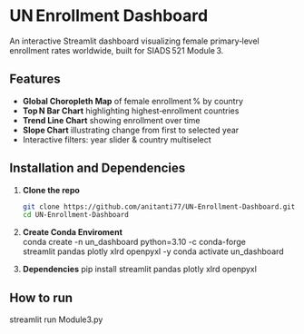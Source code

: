 # UN Enrollment Dashboard

An interactive Streamlit dashboard visualizing female primary‑level enrollment rates worldwide, built for SIADS 521 Module 3.


## Features

- **Global Choropleth Map** of female enrollment % by country  
- **Top N Bar Chart** highlighting highest‑enrollment countries  
- **Trend Line Chart** showing enrollment over time  
- **Slope Chart** illustrating change from first to selected year  
- Interactive filters: year slider & country multiselect


##  Installation and Dependencies

1. **Clone the repo**  
   ```bash
   git clone https://github.com/anitanti77/UN-Enrollment-Dashboard.git
   cd UN-Enrollment-Dashboard
2. **Create Conda Enviroment**  
conda create -n un_dashboard python=3.10 -c conda-forge \
  streamlit pandas plotly xlrd openpyxl -y
conda activate un_dashboard

3. **Dependencies**
   pip install streamlit pandas plotly xlrd openpyxl

##  How to run
streamlit run Module3.py


